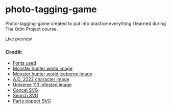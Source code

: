 # photo-tagging-game

<p>Photo-tagging-game created to put into practice everything I learned during The Odin Project course.</p>

<a href="https://the-inventory-of-favorites.fly.dev/" target="_blank">Live preview</a>

<h3>Credit:</H3>

<ul>
  <li><a href="https://fonts.google.com/specimen/Honk?preview.text=FIND%20THE%20PICTURE%20GAME&coloronly=true&sort=popularity&subset=latin&noto.script=Latn" target="_blank" >Fonts used</a></li>
  <li><a href="https://www.pixiv.net/en/artworks/77323388" target="_blank" >Monster hunter world image</a></li>
  <li><a href="https://www.pixiv.net/en/artworks/80735589" target="_blank" >Monster hunter world iceborne image</a></li>
  <li><a href="https://www.artstation.com/artwork/Z5VrOm" target="_blank" >A.D. 2222 character image</a></li>
  <li><a href="https://www.artstation.com/artwork/49Znyq" target="_blank" >Universe 113 infested image</a></li>
  <li><a href="https://www.svgrepo.com/svg/366631/cancel" target="_blank" >Cancel SVG</a></li>
  <li><a href="https://www.svgrepo.com/svg/513607/search" target="_blank" >Search SVG</a></li>
  <li><a href="https://www.svgrepo.com/svg/397713/party-popper" target="_blank" >Party popper SVG</a></li>
</ul>
